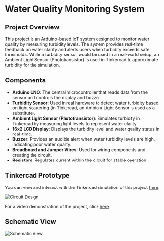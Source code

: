 # Water Quality Monitoring System

## Project Overview
This project is an Arduino-based IoT system designed to monitor water quality by measuring turbidity levels. The system provides real-time feedback on water clarity and alerts users when turbidity exceeds safe thresholds. While a turbidity sensor would be used in a real-world setup, an Ambient Light Sensor (Phototransistor) is used in Tinkercad to approximate turbidity for the simulation.

## Components
- **Arduino UNO**: The central microcontroller that reads data from the sensor and controls the display and buzzer.
- **Turbidity Sensor**: Used in real hardware to detect water turbidity based on light scattering (in Tinkercad, an Ambient Light Sensor is used as a substitute).
- **Ambient Light Sensor (Phototransistor)**: Simulates turbidity in Tinkercad by measuring light levels to represent water clarity.
- **16x2 LCD Display**: Displays the turbidity level and water quality status in real-time.
- **Buzzer**: Provides an audible alert when water turbidity levels are high, indicating poor water quality.
- **Breadboard and Jumper Wires**: Used for wiring components and creating the circuit.
- **Resistors**: Regulates current within the circuit for stable operation.

## Tinkercad Prototype
You can view and interact with the Tinkercad simulation of this project [here](https://www.tinkercad.com/things/hDdQ6b9J5eR-water-quality-detection-for-quality-assessmentadarshgroup?sharecode=eNGojL4jlGmb2IiRGtU9HJxj7IGktDPIA8gRBgVhTTs).

![Circuit Design](https://github.com/user-attachments/assets/365322eb-3cb9-4c99-ade0-c0958d308dac)

For a video demonstration of the project, click [here](https://drive.google.com/file/d/1-TJZSeFglKSdwy7Y_vG780jrGQGOlIR5/view?usp=sharing)


## Schematic View
![Schematic View](https://github.com/user-attachments/assets/28900406-8320-47f0-bc53-ee47edd90172)
